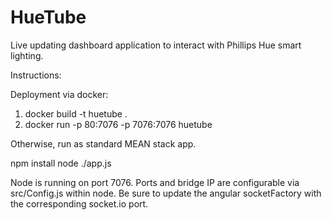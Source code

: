 HueTube
=======

Live updating dashboard application to interact with Phillips Hue smart lighting.

Instructions:

Deployment via docker:

1) docker build -t huetube .
2) docker run -p 80:7076 -p 7076:7076 huetube

Otherwise, run as standard MEAN stack app.

npm install
node ./app.js

Node is running on port 7076. 
Ports and bridge IP are configurable via src/Config.js within node. 
Be sure to update the angular socketFactory with the corresponding socket.io port. 


